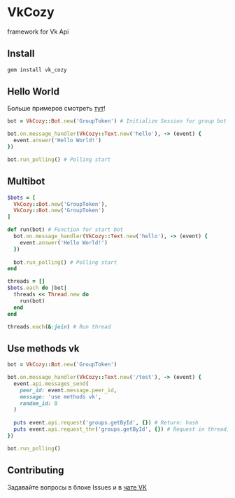 # VkCozy
framework for Vk Api
## Install
``` sh
gem install vk_cozy
```

## Hello World
Больше примеров смотреть [тут](https://github.com/VkCozy/vk_cozy/tree/main/examples)!
``` ruby
bot = VkCozy::Bot.new('GroupToken') # Initialize Session for group bot

bot.on.message_handler(VkCozy::Text.new('hello'), -> (event) {
  event.answer('Hello World!')
})

bot.run_polling() # Polling start
```
## Multibot
``` ruby
$bots = [
  VkCozy::Bot.new('GroupToken'),
  VkCozy::Bot.new('GroupToken')
]

def run(bot) # Function for start bot
  bot.on.message_handler(VkCozy::Text.new('hello'), -> (event) {
    event.answer('Hello World!')
  })
  
  bot.run_polling() # Polling start
end

threads = []
$bots.each do |bot|
  threads << Thread.new do
    run(bot)
  end
end

threads.each(&:join) # Run thread
```
## Use methods vk
``` ruby
bot = VkCozy::Bot.new('GroupToken')

bot.on.message_handler(VkCozy::Text.new('/test'), -> (event) {
  event.api.messages_send(
    peer_id: event.message.peer_id,
    message: 'use methods vk',
    random_id: 0
  )
  
  puts event.api.request('groups.getById', {}) # Return: hash
  puts event.api.request_thr('groups.getById', {}) # Request in thread, return: Thread class
})

bot.run_polling()
```
## Contributing
Задавайте вопросы в блоке Issues и в [чате VK](https://vk.me/join/AJQ1d6_YniGeFT3wVBroUuBr)
